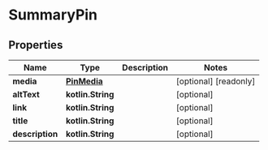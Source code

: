 
# SummaryPin

## Properties
| Name | Type | Description | Notes |
| ------------ | ------------- | ------------- | ------------- |
| **media** | [**PinMedia**](PinMedia.md) |  |  [optional] [readonly] |
| **altText** | **kotlin.String** |  |  [optional] |
| **link** | **kotlin.String** |  |  [optional] |
| **title** | **kotlin.String** |  |  [optional] |
| **description** | **kotlin.String** |  |  [optional] |




